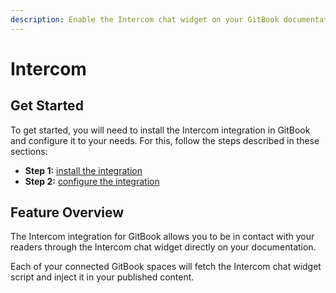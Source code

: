 ```yaml
---
description: Enable the Intercom chat widget on your GitBook documentation
---
```


# Intercom

## Get Started

To get started, you will need to install the Intercom integration in GitBook and configure it to your needs. For this, follow the steps described in these sections:

* **Step 1:** [install the integration](../install-an-integration.md)
* **Step 2:** [configure the integration](configure-the-intercom-integration.md)

## Feature Overview

The Intercom integration for GitBook allows you to be in contact with your readers through the Intercom chat widget directly on your documentation.

Each of your connected GitBook spaces will fetch the Intercom chat widget script and inject it in your published content.
